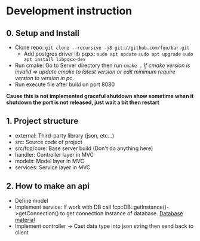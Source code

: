 # Development instruction

## 0. Setup and Install
- Clone repo: ```git clone --recursive -j8 git://github.com/foo/bar.git```
  - Add postgres driver lib pqxx: 
```sudo apt update```
```sudo apt upgrade```
```sudo apt install libpqxx-dev```
- Run cmake: Go to Server directory then run ```cmake .```
*If cmake version is invalid => update cmake to latest version or edit minimum require version to version in pc.*
- Run execute file after build on port 8080

**Cause this is not implemented graceful shutdown show sometime when it shutdown the port is not released, just wait a bit then restart**

## 1. Project structure
- external: Third-party library (json, etc...)
- src: Source code of project
- src/fcp/core: Base server build (Don't do anything here)
- handler: Controller layer in MVC
- models: Model layer in MVC
- services: Service layer in MVC

## 2. How to make an api
- Define model
- Implement service: If work with DB call fcp::DB::getInstance()->getConnection() to get connection instance of database.
[Database material](https://pqxx.org/libpqxx/)
- Implement controller -> Cast data type into json string then send back to client